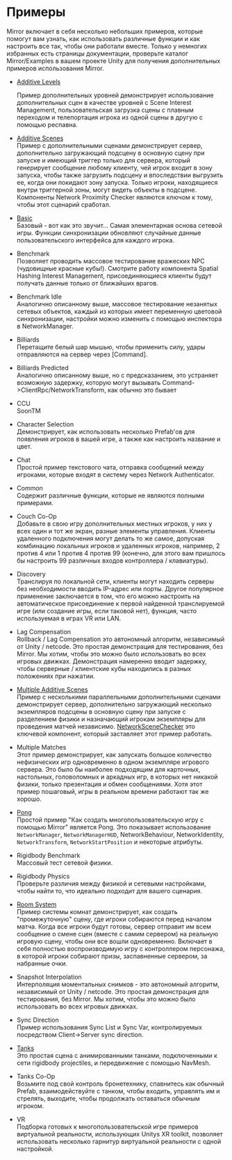 # Примеры

Mirror включает в себя несколько небольших примеров, которые помогут вам узнать, как использовать различные функции и как настроить все так, чтобы они работали вместе. Только у немногих избранных есть страницы документации, проверьте каталог Mirror/Examples в вашем проекте Unity для получения дополнительных примеров использования Mirror.

*   [Additive Levels](additive-levels.md)

    Пример дополнительных уровней демонстрирует использование дополнительных сцен в качестве уровней с Scene Interest Management, пользовательская загрузка сцены с плавным переходом и телепортация игрока из одной сцены в другую с помощью респавна.
* [Additive Scenes](additive-scenes.md)\
  Пример с дополнительными сценами демонстрирует сервер, дополнительно загружающий подсцену в основную сцену при запуске и имеющий триггер только для сервера, который генерирует сообщение любому клиенту, чей игрок входит в зону запуска, чтобы также загрузить подсцену и впоследствии выгрузить ее, когда они покидают зону запуска. Только игроки, находящиеся внутри триггерной зоны, могут видеть объекты в подсцене. Компоненты Network Proximity Checker являются ключом к тому, чтобы этот сценарий сработал.
* [Basic](basic.md)\
  Базовый - вот как это звучит... Самая элементарная основа сетевой игры. Функции синхронизации обновляют случайные данные пользовательского интерфейса для каждого игрока.
* Benchmark\
  Позволяет проводить массовое тестирование вражеских NPC (чудовищные красные кубы!). Смотрите работу компонента Spatial Hashing Interest Management, присоединяющиеся клиенты будут получать данные только от ближайших врагов.
* Benchmark Idle\
  Аналогично описанному выше, массовое тестирование незанятых сетевых объектов, каждый из которых имеет переменную цветовой синхронизации, настройки можно изменить с помощью инспектора в NetworkManager.
* Billiards\
  Перетащите белый шар мышью, чтобы применить силу, удары отправляются на сервер через \[Command].
* Billiards Predicted\
  Аналогично описанному выше, но с предсказанием, это устраняет возможную задержку, которую могут вызывать Command->ClientRpc/NetworkTransform, как обычно это бывает
* CCU\
  SoonTM
* Character Selection\
  Демонстрирует, как использовать несколько Prefab'ов для появления игроков в вашей игре, а также как настроить название и цвет.
* Chat\
  Простой пример текстового чата, отправка сообщений между игроками, которые входят в систему через Network Authenticator.
* Common\
  Содержит различные функции, которые не являются полными примерами.
* Couch Co-Op\
  Добавьте в свою игру дополнительных местных игроков, у них у всех один и тот же экран, разные элементы управления. Клиенты удаленного подключения могут делать то же самое, допуская комбинацию локальных игроков и удаленных игроков, например, 2 против 4 или 1 против 4 против 99 (конечно, для этого вам пришлось бы настроить 99 различных входов контроллера / клавиатуры).
* Discovery\
  Транслируя по локальной сети, клиенты могут находить серверы без необходимости вводить IP-адрес или порты. Другое популярное применение заключается в том, что его можно настроить на автоматическое присоединение к первой найденной транслируемой игре (или создание игры, если таковой нет), функция, часто используемая в играх VR или LAN.
* Lag Compensation\
  Rollback / Lag Compensation это автономный алгоритм, независимый от Unity / netcode. Это простая демонстрация для тестирования, без Mirror. Мы хотим, чтобы это можно было использовать во всех игровых движках. Демонстрация намеренно вводит задержку, чтобы серверные / клиентские кубы находились в разных положениях при нажатии.
* [Multiple Additive Scenes](multiple-additive-scenes.md)\
  Пример с несколькими параллельными дополнительными сценами демонстрирует сервер, дополнительно загружающий несколько экземпляров подсцены в основную сцену при запуске с разделением физики и назначающий игрокам экземпляры для проведения матчей независимо. [NetworkSceneChecker](../components/deprecated/network-scene-checker.md) это ключевой компонент, который заставляет этот пример работать.
* Multiple Matches\
  Этот пример демонстрирует, как запускать большое количество нефизических игр одновременно в одном экземпляре игрового сервера. Это было бы наиболее подходящим для карточных, настольных, головоломных и аркадных игр, в которых нет никакой физики, только презентация и обмен сообщениями. Хотя этот пример пошаговый, игры в реальном времени работают так же хорошо.
* [Pong](pong.md)\
  Простой пример "Как создать многопользовательскую игру с помощью Mirror" является Pong. Это показывает использование `NetworkManager`, `NetworkManagerHUD`, NetworkBehaviour, NetworkIdentity, `NetworkTransform`, `NetworkStartPosition` и некоторые атрибуты.
* Rigidbody Benchmark\
  Массовый тест сетевой физики.
* Rigidbody Physics\
  Проверьте различия между физикой и сетевыми настройками, чтобы найти то, что идеально подходит для вашего сценария.
* [Room System](room.md)\
  Пример системы комнат демонстрирует, как создать "промежуточную" сцену, где игроки собираются перед началом матча. Когда все игроки будут готовы, сервер отправит им всем сообщение о смене сцен (вместе с самим сервером) на реальную игровую сцену, чтобы они все вошли одновременно. Включает в себя полностью воспроизводимую игру с контроллером персонажа, в которой игроки собирают призы, заспавненные сервером, за набранные очки.
* Snapshot Interpolation\
  Интерполяция моментальных снимков - это автономный алгоритм, независимый от Unity / netcode. Это простая демонстрация для тестирования, без Mirror. Мы хотим, чтобы это можно было использовать во всех игровых движках.
* Sync Direction\
  Пример использования Sync List и Sync Var, контролируемых посредством Client->Server sync direction.
* [Tanks](tanks.md)\
  Это простая сцена с анимированными танками, подключенными к сети rigidbody projectiles, и передвижение с помощью NavMesh.
* Tanks Co-Op\
  Возьмите под свой контроль бронетехнику, спавнитесь как обычный Prefab, взаимодействуйте с танком, чтобы входить, управлять им и стрелять, выходите, чтобы продолжать оставаться обычным игроком.
* VR\
  Подборка готовых к многопользовательской игре примеров виртуальной реальности, использующих Unitys XR toolkit, позволяет использовать несколько гарнитур виртуальной реальности с одной настройкой.
